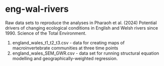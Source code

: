# eng-wal-rivers

Raw data sets to reproduce the analyses in Pharaoh et al. (2024) Potential drivers of changing ecological conditions in English and Welsh rivers since 1990. Science of the Total Environment.

1. england_wales_t1_t2_t3.csv - data for creating maps of macroinvertebrate communities at three time points
2. england_wales_SEM_GWR.csv - data set for running structural equation modelling and geographically-weighted regression.
